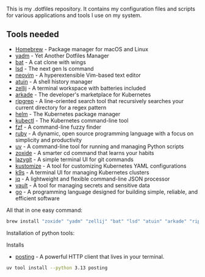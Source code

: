 This is my .dotfiles repository. It contains my configuration files and scripts for various applications and tools I use on my system.

## Tools needed

- [Homebrew](https://brew.sh/) - Package manager for macOS and Linux
- [yadm](https://github.com/yadm-dev/yadm) - Yet Another Dotfiles Manager
- [bat](https://github.com/sharkdp/bat) - A cat clone with wings
- [lsd](https://github.com/lsd-rs/lsd) - The next gen ls command
- [neovim](https://github.com/neovim/neovim) - A hyperextensible Vim-based text editor
- [atuin](https://github.com/atuinsh/atuin) - A shell history manager
- [zellij](https://github.com/zellij-org/zellij) - A terminal workspace with batteries included
- [arkade](https://github.com/alexellis/arkade) - The developer's marketplace for Kubernetes
- [ripgrep](https://github.com/BurntSushi/ripgrep) - A line-oriented search tool that recursively searches your current directory for a regex pattern
- [helm](https://github.com/helm/helm) - The Kubernetes package manager
- [kubectl](https://github.com/kubernetes/kubectl) - The Kubernetes command-line tool
- [fzf](https://github.com/junegunn/fzf) - A command-line fuzzy finder
- [ruby](https://github.com/ruby/ruby) - A dynamic, open source programming language with a focus on simplicity and productivity
- [uv](https://github.com/astral-sh/uv) - A command-line tool for running and managing Python scripts
- [zoxide](https://github.com/ajeetdsouza/zoxide) - A smarter cd command that learns your habits
- [lazygit](https://github.com/jesseduffield/lazygit) - A simple terminal UI for git commands
- [kustomize](https://github.com/kubernetes-sigs/kustomize) - A tool for customizing Kubernetes YAML configurations
- [k9s](https://github.com/derailed/k9s) - A terminal UI for managing Kubernetes clusters
- [jq](https://github.com/jqlang/jq) - A lightweight and flexible command-line JSON processor
- [vault](https://github.com/hashicorp/vault) - A tool for managing secrets and sensitive data
- [go](https://github.com/golang/go) - A programming language designed for building simple, reliable, and efficient software

All that in one easy command:

```bash
brew install "zoxide" "yadm" "zellij" "bat" "lsd" "atuin" "arkade" "ripgrep" "fzf" "helm" "kubectl" "ruby" "neovim" "uv" "lazygit" "kustomize" "derailed/k9s/k9s" "jq" "vault" "go"
```

Installation of python tools:

Installs

- [posting](https://github.com/darrenburns/posting) - A powerful HTTP client that lives in your terminal.

```bash
uv tool install --python 3.13 posting

```
